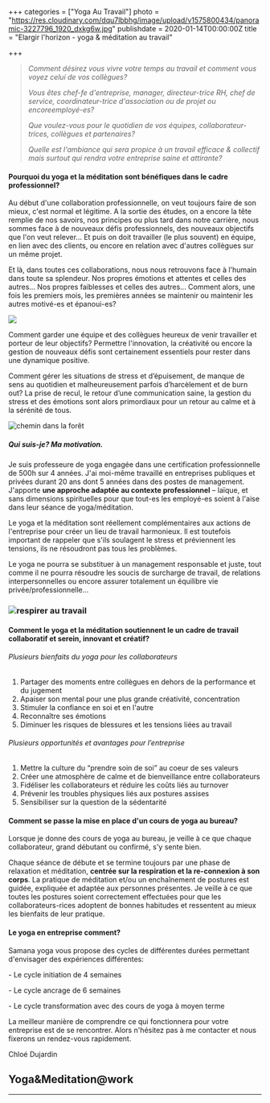 +++
categories = ["Yoga Au Travail"]
photo = "https://res.cloudinary.com/dqu7lbbhg/image/upload/v1575800434/panoramic-3227796_1920_dxkg6w.jpg"
publishdate = 2020-01-14T00:00:00Z
title = "Elargir l'horizon - yoga & méditation au travail"

+++
> _Comment désirez vous vivre votre temps au travail et comment vous voyez celui de vos collègues?_
>
> _Vous êtes chef-fe d'entreprise, manager, directeur-trice RH, chef de service, coordinateur-trice d'association ou de projet ou encoreemployé-es?_
>
> _Que voulez-vous pour le quotidien de vos équipes, collaborateur-trices, collègues et partenaires?_
>
> _Quelle est l'ambiance qui sera propice à un travail efficace & collectif mais surtout qui rendra votre entreprise saine et attirante?_

#### Pourquoi du yoga et la méditation sont bénéfiques dans le cadre professionnel?

Au début d'une collaboration professionnelle, on veut toujours faire de son mieux, c'est normal et légitime. A la sortie des études, on a encore la tête remplie de nos savoirs, nos principes ou plus tard dans notre carrière, nous sommes face à de nouveaux défis professionnels, des nouveaux objectifs que l'on veut relever... Et puis on doit travailler (le plus souvent) en équipe, en lien avec des clients, ou encore en relation avec d'autres collègues sur un même projet.

Et là, dans toutes ces collaborations, nous nous retrouvons face à l'humain dans toute sa splendeur. Nos propres émotions et attentes et celles des autres... Nos propres faiblesses et celles des autres... Comment alors, une fois les premiers mois, les premières années se maintenir ou maintenir les autres motivé-es et épanoui-es?

![](https://res.cloudinary.com/dqu7lbbhg/image/upload/c_scale,dpr_auto,q_70,w_680/v1575800433/mountain-top-983890_1920_da2eoa.jpg)

Comment garder une équipe et des collègues heureux de venir travailler et porteur de leur objectifs? Permettre l'innovation, la créativité ou encore la gestion de nouveaux défis sont certainement essentiels pour rester dans une dynamique positive.

Comment gérer les situations de stress et d’épuisement, de manque de sens au quotidien et malheureusement parfois d’harcèlement et de burn out? La prise de recul, le retour d’une communication saine, la gestion du stress et des émotions sont alors primordiaux pour un retour au calme et à la sérénité de tous.

![chemin dans la forêt](https://res.cloudinary.com/dqu7lbbhg/image/upload/c_scale,dpr_auto,q_70,w_680/v1578667790/AdobeStock_294922695-min_zoafvu.jpg "yoga au travail")

##### Qui suis-je? Ma motivation.

Je suis professeure de yoga engagée dans une certification professionnelle de 500h sur 4 années. J'ai moi-même travaillé en entreprises publiques et privées durant 20 ans dont 5 années dans des postes de management. J'apporte **une approche adaptée au contexte professionnel** – laïque, et sans dimensions spirituelles pour que tout-es les employé-es soient à l'aise dans leur séance de yoga/méditation. 

Le yoga et la méditation sont réellement complémentaires aux actions de l'entreprise pour créer un lieu de travail harmonieux. Il est toutefois important de rappeler que s'ils soulagent le stress et préviennent les tensions, ils ne résoudront pas tous les problèmes. 

Le yoga ne pourra se substituer à un management responsable et juste, tout comme il ne pourra résoudre les soucis de surcharge de travail, de relations interpersonnelles ou encore assurer totalement un équilibre vie privée/professionnelle...

### ![respirer au travail](https://res.cloudinary.com/dqu7lbbhg/image/upload/c_scale,dpr_auto,q_70,w_680/v1578682257/IMG_4221_lz52ry.jpg "yoga au travail")

#### Comment le yoga et la méditation soutiennent le un cadre de travail collaboratif et serein, innovant et créatif?  

###### Plusieurs bienfaits du yoga pour les collaborateurs

1. Partager des moments entre collègues en dehors de la performance et du jugement
2. Apaiser son mental pour une plus grande créativité, concentration
3. Stimuler la confiance en soi et en l'autre
4. Reconnaître ses émotions 
5. Diminuer les risques de blessures et les tensions liées au travail

###### Plusieurs opportunités et avantages pour l’entreprise

1. Mettre la culture du “prendre soin de soi” au coeur de ses valeurs
2. Créer une atmosphère de calme et de bienveillance entre collaborateurs
3. Fidéliser les collaborateurs et réduire les coûts liés au turnover
4. Prévenir les troubles physiques liés aux postures assises
5. Sensibiliser sur la question de la sédentarité

#### Comment se passe la mise en place d'un cours de yoga au bureau?

Lorsque je donne des cours de yoga au bureau, je veille à ce que chaque collaborateur, grand débutant ou confirmé, s'y sente bien.

Chaque séance de débute et se termine toujours par une phase de relaxation et méditation, **centrée sur la respiration et la re-connexion à son corps**. La pratique de méditation et/ou un enchaînement de postures est guidée, expliquée et adaptée aux personnes présentes. Je veille à ce que toutes les postures soient correctement effectuées pour que les collaborateurs-rices adoptent de bonnes habitudes et ressentent au mieux les bienfaits de leur pratique.

#### Le yoga en entreprise comment?

Samana yoga vous propose des cycles de différentes durées permettant d'envisager des expériences différentes:

\- Le cycle initiation de 4 semaines

\- Le cycle ancrage de 6 semaines

\- Le cycle transformation avec des cours de yoga à moyen terme

La meilleur manière de comprendre ce qui fonctionnera pour votre entreprise est de se rencontrer. Alors n'hésitez pas à me contacter et nous fixerons un rendez-vous rapidement.

Chloé Dujardin

## Yoga&Meditation@work

***